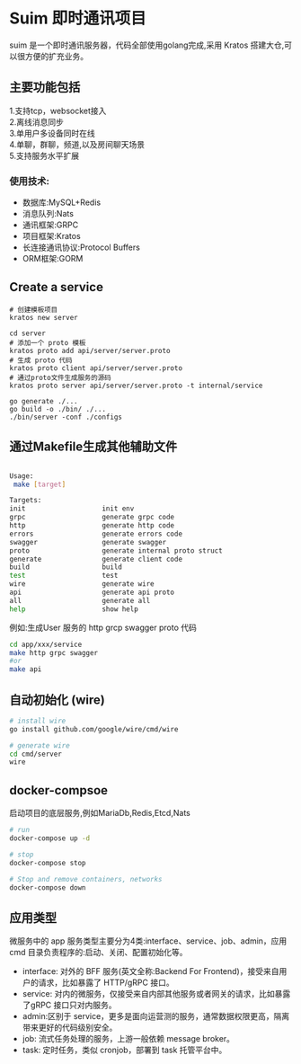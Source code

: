 # Suim 即时通讯项目

suim 是一个即时通讯服务器，代码全部使用golang完成,采用 Kratos 搭建大仓,可以很方便的扩充业务。

## 主要功能包括

1.支持tcp，websocket接入  
2.离线消息同步    
3.单用户多设备同时在线    
4.单聊，群聊，频道,以及房间聊天场景  
5.支持服务水平扩展

### 使用技术:
- 数据库:MySQL+Redis  
- 消息队列:Nats  
- 通讯框架:GRPC  
- 项目框架:Kratos  
- 长连接通讯协议:Protocol Buffers
- ORM框架:GORM

## Create a service

```
# 创建模板项目
kratos new server

cd server
# 添加一个 proto 模板
kratos proto add api/server/server.proto
# 生成 proto 代码
kratos proto client api/server/server.proto
# 通过proto文件生成服务的源码
kratos proto server api/server/server.proto -t internal/service

go generate ./...
go build -o ./bin/ ./...
./bin/server -conf ./configs
```

## 通过Makefile生成其他辅助文件

```bash

Usage:
 make [target]

Targets:
init                   init env
grpc                   generate grpc code
http                   generate http code
errors                 generate errors code
swagger                generate swagger
proto                  generate internal proto struct
generate               generate client code
build                  build
test                   test
wire                   generate wire
api                    generate api proto
all                    generate all
help                   show help
```

例如:生成User 服务的 http grcp swagger proto 代码

```bash
cd app/xxx/service
make http grpc swagger
#or
make api
```

## 自动初始化 (wire)

```bash
# install wire
go install github.com/google/wire/cmd/wire

# generate wire
cd cmd/server
wire
```

## docker-compsoe

启动项目的底层服务,例如MariaDb,Redis,Etcd,Nats

```bash
# run
docker-compose up -d 

# stop
docker-compose stop

# Stop and remove containers, networks
docker-compose down
```

## 应用类型

微服务中的 app 服务类型主要分为4类:interface、service、job、admin，应用 cmd 目录负责程序的:启动、关闭、配置初始化等。

- interface: 对外的 BFF 服务(英文全称:Backend For Frontend)，接受来自用户的请求，比如暴露了 HTTP/gRPC 接口。
- service: 对内的微服务，仅接受来自内部其他服务或者网关的请求，比如暴露了gRPC 接口只对内服务。
- admin:区别于 service，更多是面向运营测的服务，通常数据权限更高，隔离带来更好的代码级别安全。
- job: 流式任务处理的服务，上游一般依赖 message broker。
- task: 定时任务，类似 cronjob，部署到 task 托管平台中。
